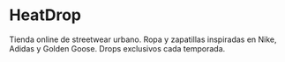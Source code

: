 # HeatDrop
Tienda online de streetwear urbano. Ropa y zapatillas inspiradas en Nike, Adidas y Golden Goose. Drops exclusivos cada temporada.

